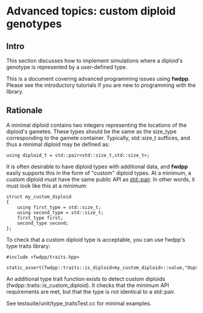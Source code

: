 # Advanced topics: custom diploid genotypes

## Intro

This section discusses how to implement simulations where a diploid's genotype is represented by a user-defined type.

This is a document covering advanced programming issues using __fwdpp__.  Please see the introductory tutorials if you are new to programming with the library.

## Rationale

A minimal diploid contains two integers representing the locations of the diploid's gametes.  These types should be the
same as the size_type corresponding to the gamete container.  Typically, std::size_t suffices, and thus a minimal
diploid may be defined as:

~~~{.cpp}
using diploid_t = std::pair<std::size_t,std::size_t>;
~~~

It is often desirable to have diploid types with additional data, and __fwdpp__ easily supports this in the form of "custom" diploid types. At a minimum, a custom diploid must have the same public API as 
[std::pair](http://en.cppreference.com/w/cpp/utility/pair). In other words, it must look like this at a minimum:

~~~{.cpp}
struct my_custom_diploid
{
    using first_type = std::size_t;
    using second_type = std::size_t;
    first_type first;
    second_type second;
};
~~~

To check that a custom diploid type is acceptable, you can use fwdpp's type traits library:

~~~{.cpp}
#include <fwdpp/traits.hpp>

static_assert(fwdpp::traits::is_diploid<my_custom_diploid>::value,"Oops!");
~~~

An additional type trait function exists to detect custom diploids (fwdpp::traits::is_custom_diploid).  It checks that the minimum API requirements are met, but that the type is not identical to a std::pair.

See testsuite/unit/type_traitsTest.cc for minimal examples.

